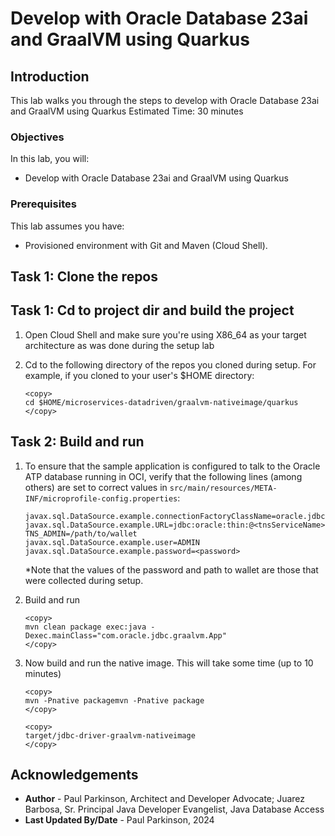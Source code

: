 # Develop with Oracle Database 23ai and GraalVM using Quarkus

## Introduction

This lab walks you through the steps to develop with Oracle Database 23ai and GraalVM using Quarkus
Estimated Time: 30 minutes

### Objectives

In this lab, you will:
- Develop with Oracle Database 23ai and GraalVM using Quarkus

### Prerequisites

This lab assumes you have:
- Provisioned environment with Git and Maven (Cloud Shell).


## Task 1: Clone the repos

## Task 1: Cd to project dir and build the project

1. Open Cloud Shell and make sure you're using X86_64 as your target architecture as was done during the setup lab

2. Cd to the following directory of the repos you cloned during setup. For example, if you cloned to your user's $HOME directory:

    ```
    <copy>   
    cd $HOME/microservices-datadriven/graalvm-nativeimage/quarkus
    </copy>
    ```   


## Task 2: Build and run

1. To ensure that the sample application is configured to talk to the
   Oracle ATP database running in OCI, verify that the
   following lines (among others) are set to correct values in
   `src/main/resources/META-INF/microprofile-config.properties`:

   ```properties
   javax.sql.DataSource.example.connectionFactoryClassName=oracle.jdbc.pool.OracleDataSource
   javax.sql.DataSource.example.URL=jdbc:oracle:thin:@<tnsServiceName>?TNS_ADMIN=/path/to/wallet
   javax.sql.DataSource.example.user=ADMIN
   javax.sql.DataSource.example.password=<password>
   ```

   *Note that the values of the password and path to wallet are those that were collected during setup.

2. Build and run

    ```
    <copy>   
    mvn clean package exec:java -Dexec.mainClass="com.oracle.jdbc.graalvm.App"
    </copy>
    ```  


3. Now build and run the native image. This will take some time (up to 10 minutes)

    ```
    <copy>   
    mvn -Pnative packagemvn -Pnative package
    </copy>
    ```  


    ```
    <copy>   
    target/jdbc-driver-graalvm-nativeimage
    </copy>
    ```  



## Acknowledgements
* **Author** - Paul Parkinson, Architect and Developer Advocate; Juarez Barbosa, Sr. Principal Java Developer Evangelist, Java Database Access
* **Last Updated By/Date** - Paul Parkinson, 2024
